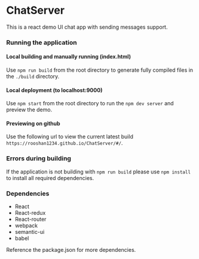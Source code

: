 # ChatServer
This is a react demo UI chat app with sending messages support.

<h3> Running the application </h3>

<h4> Local building and manually running (index.html) </h4>

Use `npm run build` from the root directory to generate fully compiled files in the `./build` directory.

<h4> Local deployment (to localhost:9000) </h4>

Use `npm start` from the root directory to run the `npm dev server` and preview the demo.

<h4> Previewing on github </h4>

Use the following url to view the current latest build `https://rooshan1234.github.io/ChatServer/#/`.

<h3> Errors during building </h3>

If the application is not building with `npm run build` please use `npm install` to install all required dependencies.


<h3> Dependencies </h3>

- React
- React-redux
- React-router
- webpack
- semantic-ui
- babel

Reference the package.json for more dependencies.
